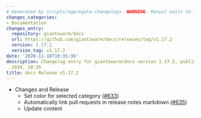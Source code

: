 ```yaml
---
# Generated by scripts/aggregate-changelogs. WARNING: Manual edits to this files will be overwritten.
changes_categories:
- Documentation
changes_entry:
  repository: giantswarm/docs
  url: https://github.com/giantswarm/docs/releases/tag/v1.17.2
  version: 1.17.2
  version_tag: v1.17.2
date: '2020-11-18T10:35:36'
description: Changelog entry for giantswarm/docs version 1.17.2, published on 18 November
  2020, 10:35
title: docs Release v1.17.2
---
```


- Changes and Release
  - Set color for selected category ([#633](https://github.com/giantswarm/docs/pull/633))
  - Automatically link pull requests in release notes markdown ([#635](https://github.com/giantswarm/docs/pull/635))
  - Update content
